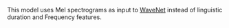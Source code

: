 This model uses Mel spectrograms as input to [WaveNet](https://deepmind.com/blog/article/wavenet-generative-model-raw-audio) instead of linguistic duration and Frequency features.

